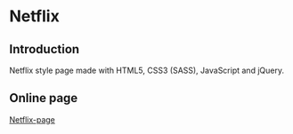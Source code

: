 # Netflix

## Introduction

Netflix style page made with HTML5, CSS3 (SASS), JavaScript and jQuery.


## Online page

[Netflix-page](https://javierfs94.github.io/Netflix/)
